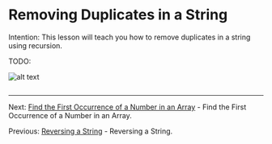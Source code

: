 # Removing Duplicates in a String

Intention: This lesson will teach you how to remove duplicates in a string using recursion.

TODO:

![alt text](../../etc/recursion/img.png "Img")

```java

```

<hr>

Next: [Find the First Occurrence of a Number in an Array](chapter_15.md "Find the First Occurrence of a Number in an Array") - 
Find the First Occurrence of a Number in an Array.

Previous: [Reversing a String](chapter_13.md "Reversing a String") - Reversing a String.